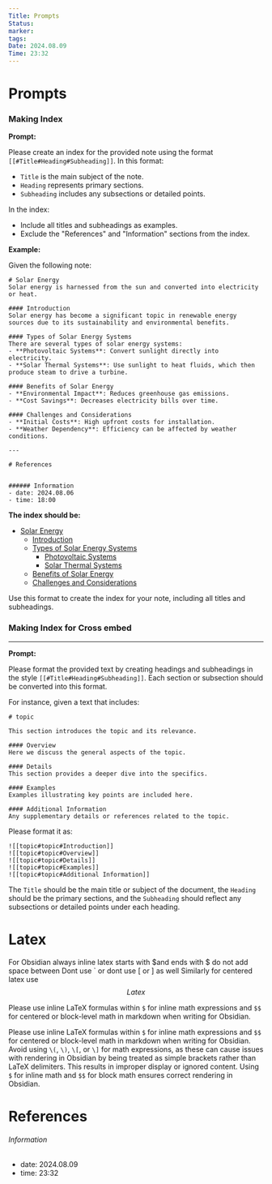 ```yaml
---
Title: Prompts
Status: 
marker: 
tags: 
Date: 2024.08.09
Time: 23:32
---
```

# Prompts

### Making Index
**Prompt:**

Please create an index for the provided note using the format `[[#Title#Heading#Subheading]]`. In this format:
- `Title` is the main subject of the note.
- `Heading` represents primary sections.
- `Subheading` includes any subsections or detailed points.

In the index:
- Include all titles and subheadings as examples.
- Exclude the "References" and "Information" sections from the index.

**Example:**

Given the following note:

```
# Solar Energy
Solar energy is harnessed from the sun and converted into electricity or heat.

#### Introduction
Solar energy has become a significant topic in renewable energy sources due to its sustainability and environmental benefits.

#### Types of Solar Energy Systems
There are several types of solar energy systems:
- **Photovoltaic Systems**: Convert sunlight directly into electricity.
- **Solar Thermal Systems**: Use sunlight to heat fluids, which then produce steam to drive a turbine.

#### Benefits of Solar Energy
- **Environmental Impact**: Reduces greenhouse gas emissions.
- **Cost Savings**: Decreases electricity bills over time.

#### Challenges and Considerations
- **Initial Costs**: High upfront costs for installation.
- **Weather Dependency**: Efficiency can be affected by weather conditions.

---

# References


###### Information
- date: 2024.08.06
- time: 18:00
```

**The index should be:**

- [Solar Energy](#solar-energy)
  - [Introduction](#introduction)
  - [Types of Solar Energy Systems](#types-of-solar-energy-systems)
    - [Photovoltaic Systems](#photovoltaic-systems)
    - [Solar Thermal Systems](#solar-thermal-systems)
  - [Benefits of Solar Energy](#benefits-of-solar-energy)
  - [Challenges and Considerations](#challenges-and-considerations)

Use this format to create the index for your note, including all titles and subheadings.

### Making Index for Cross embed
---

**Prompt:**

Please format the provided text by creating headings and subheadings in the style `[[#Title#Heading#Subheading]]`. Each section or subsection should be converted into this format. 

For instance, given a text that includes:

```
# topic

This section introduces the topic and its relevance.

#### Overview
Here we discuss the general aspects of the topic.

#### Details
This section provides a deeper dive into the specifics.

#### Examples
Examples illustrating key points are included here.

#### Additional Information
Any supplementary details or references related to the topic.
```

Please format it as:

```
![[topic#topic#Introduction]]
![[topic#topic#Overview]]
![[topic#topic#Details]]
![[topic#topic#Examples]]
![[topic#topic#Additional Information]]
```

The `Title` should be the main title or subject of the document, the `Heading` should be the primary sections, and the `Subheading` should reflect any subsections or detailed points under each heading.

# Latex
For Obsidian 
always inline latex starts with $and ends with $ do not add space between Dont use ` or dont use \[ or \] as well
Similarly for centered latex use $$Latex$$


Please use inline LaTeX formulas within `$` for inline math expressions and `$$` for centered or block-level math in markdown when writing for Obsidian.

Please use inline LaTeX formulas within `$` for inline math expressions and `$$` for centered or block-level math in markdown when writing for Obsidian. Avoid using `\(`, `\)`, `\[`, or `\]` for math expressions, as these can cause issues with rendering in Obsidian by being treated as simple brackets rather than LaTeX delimiters. This results in improper display or ignored content. Using `$` for inline math and `$$` for block math ensures correct rendering in Obsidian.
# References


###### Information
- date: 2024.08.09
- time: 23:32